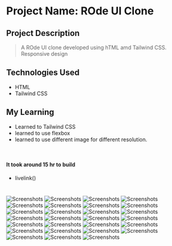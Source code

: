 # Project Name: ROde UI Clone

## Project Description

> A ROde UI clone developed using hTML amd Tailwind CSS.
> Responsive design

## Technologies Used

- HTML
- Tailwind CSS

## My Learning

- Learned to Tailwind CSS
- learned to use flexbox
- learned to use different image for different resolution.

<br>

#### It took around 15 hr to build

- livelink()

#

![Screenshots](/images/thumbnail.PNG)
![Screenshots](/images/thumbnail2.PNG)
![Screenshots](/images/thumbnail3.PNG)
![Screenshots](/images/thumbnail4.PNG)
![Screenshots](/images/thumbnail8.PNG)
![Screenshots](/images/thumbnail9.PNG)
![Screenshots](/images/thumbnail10.PNG)
![Screenshots](/images/thumbnail11.PNG)
![Screenshots](/images/thumbnail12.PNG)
![Screenshots](/images/thumbnail13.PNG)
![Screenshots](/images/thumbnail14.PNG)
![Screenshots](/images/thumbnail15.PNG)
![Screenshots](/images/thumbnail16.PNG)
![Screenshots](/images/thumbnail17.PNG)
![Screenshots](/images/thumbnail18.PNG)
![Screenshots](/images/thumbnail19.PNG)
![Screenshots](/images/thumbnail20.PNG)
![Screenshots](/images/thumbnail21.PNG)
![Screenshots](/images/thumbnail22.PNG)
![Screenshots](/images/thumbnail23.PNG)
![Screenshots](/images/thumbnail24.PNG)
![Screenshots](/images/thumbnail25.PNG)
![Screenshots](/images/thumbnail26.PNG)
![Screenshots](/images/thumbnail27.PNG)
![Screenshots](/images/thumbnail28.PNG)
![Screenshots](/images/thumbnail29.PNG)
![Screenshots](/images/thumbnail30.PNG)
